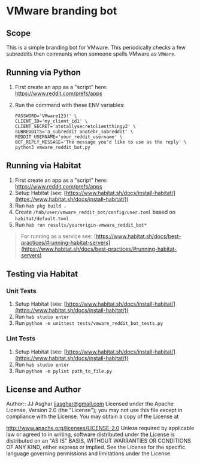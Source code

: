 # VMware branding bot

## Scope

This is a simple branding bot for VMware. This periodically checks a few subreddits then comments when someone spells VMware as `VMWare`.

## Running via Python

1. First create an app as a "script" here: https://www.reddit.com/prefs/apps

1. Run the command with these ENV variables:

    ```
    PASSWORD='VMware123!' \
    CLIENT_ID='my_client_id1' \
    CLIENT_SECRET='atotallysecretclientthingy2' \
    SUBREDDITS='a_subreddit anotehr_subreddit' \
    REDDIT_USERNAME='your_reddit_username' \
    BOT_REPLY_MESSAGE='The message you'd like to use as the reply' \
    python3 vmware_reddit_bot.py
    ```

## Running via Habitat

1. First create an app as a "script" here: https://www.reddit.com/prefs/apps
1. Setup Habitat (see: [https://www.habitat.sh/docs/install-habitat/](https://www.habitat.sh/docs/install-habitat/))
1. Run `hab pkg build .`
1. Create `/hab/user/vmware_reddit_bot/config/user.toml` based on `habitat/default.toml`
1. Run `hab run results/yourorigin-vmware_reddit_bot*`

> For running as a service see: [https://www.habitat.sh/docs/best-practices/#running-habitat-servers](https://www.habitat.sh/docs/best-practices/#running-habitat-servers)

## Testing via Habitat

### Unit Tests

1. Setup Habitat (see: [https://www.habitat.sh/docs/install-habitat/](https://www.habitat.sh/docs/install-habitat/))
1. Run `hab studio enter`
1. Run `python -m unittest tests/vmware_reddit_bot_tests.py`

### Lint Tests

1. Setup Habitat (see: [https://www.habitat.sh/docs/install-habitat/](https://www.habitat.sh/docs/install-habitat/))
1. Run `hab studio enter`
1. Run `python -m pylint path_to_file.py`

## License and Author
Author:: JJ Asghar <jjasghar@gmail.com>
Licensed under the Apache License, Version 2.0 (the "License"); you may not use this file except in compliance with the License. You may obtain a copy of the License at

http://www.apache.org/licenses/LICENSE-2.0
Unless required by applicable law or agreed to in writing, software distributed under the License is distributed on an "AS IS" BASIS, WITHOUT WARRANTIES OR CONDITIONS OF ANY KIND, either express or implied. See the License for the specific language governing permissions and limitations under the License.
